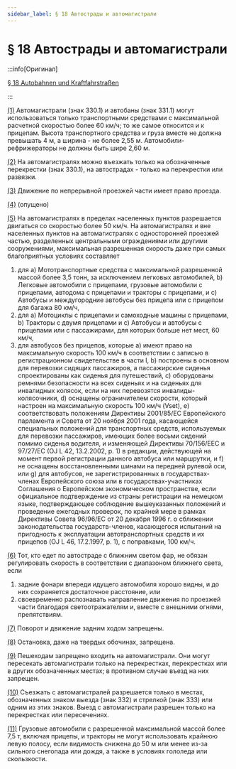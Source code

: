 ```yaml
---
sidebar_label: § 18 Автострады и автомагистрали
---
```


# § 18 Автострады и автомагистрали

:::info[Оригинал]

[§ 18 Autobahnen und Kraftfahrstraßen](https://www.gesetze-im-internet.de/stvo_2013/__18.html)

:::


<span id="1">[(1)](#1)</span> Автомагистрали (знак 330.1) и автобаны (знак 331.1) могут использоваться только транспортными
средствами с максимальной расчетной скоростью более 60 км/ч; то же самое относится и к прицепам.
Высота транспортного средства и груза вместе не должна превышать 4 м, а ширина - не более 2,55 м.
Автомобили-рефрижераторы не должны быть шире 2,60 м.


<span id="2">[(2)](#2)</span> На автомагистралях можно въезжать только на обозначенные перекрестки (знак 330.1), на
автострадах - только на перекрестки или развязки.


<span id="3">[(3)](#3)</span> Движение по непрерывной проезжей части имеет право проезда.


<span id="4">[(4)](#4)</span> (опущено)


<span id="5">[(5)](#5)</span> На автомагистралях в пределах населенных пунктов разрешается двигаться со скоростью более 50
км/ч. На автомагистралях и вне населенных пунктов на автомагистралях с односторонней проезжей
частью, разделенных центральными ограждениями или другими сооружениями, максимальная
разрешенная скорость даже при самых благоприятных условиях составляет
1. для
a) Мототранспортные средства с максимальной разрешенной массой более 3,5
тонн, за исключением легковых автомобилей,
b) Легковые автомобили с прицепами, грузовые автомобили с прицепами, автодома с
прицепами и тракторы с прицепами, и
c) Автобусы и междугородние автобусы без прицепа
или с прицепом для багажа 80 км/ч,
2. для
a) Мотоциклы с прицепами и самоходные машины с прицепами,
b) Тракторы с двумя прицепами и
c) Автобусы и автобусы с прицепами или с пассажирами, для которых больше нет мест,
60 км/ч,
3. для автобусов без прицепов, которые
a) имеют право на максимальную скорость 100 км/ч в соответствии с записью в
регистрационном свидетельстве в части I,
b) построены в основном для перевозки сидящих пассажиров, а пассажирские сиденья
спроектированы как сиденья для путешествий,
c) оборудованы ремнями безопасности на всех сиденьях и на сиденьях для инвалидных
колясок, если на них перевозятся инвалиды-колясочники,
d) оснащены ограничителем скорости, который настроен на максимальную скорость 100
км/ч (Vset),
e) соответствовать положениям Директивы 2001/85/EC Европейского парламента и Совета от
20 ноября 2001 года, касающейся специальных положений для транспортных средств,
используемых для перевозки пассажиров, имеющих более восьми сидений помимо сиденья
водителя, и изменяющей Директивы 70/156/EEC и 97/27/EC (OJ L 42, 13.2.2002, p. 1) в
редакции, действующей на момент первой регистрации данного автобуса или маршрутки,
и
f) не оснащены восстановленными шинами на передней рулевой оси, или
g) для автобусов, не зарегистрированных в государствах-членах Европейского союза или в
государствах-участниках Соглашения о Европейском экономическом пространстве, если
официальное подтверждение из страны регистрации на немецком языке,
подтверждающее соблюдение вышеуказанных положений и проведение ежегодных
проверок, по крайней мере
в рамках Директивы Совета 96/96/EC от 20 декабря 1996 г. о сближении законодательства
государств-членов, касающегося испытаний на пригодность к эксплуатации
автотранспортных средств и их прицепов (OJ L 46, 17.2.1997, p. 1), с поправками,
100 км/ч.


<span id="6">[(6)](#6)</span> Тот, кто едет по автостраде с ближним светом фар, не обязан регулировать скорость в
соответствии с диапазоном ближнего света, если
1. задние фонари впереди идущего автомобиля хорошо видны, и до них сохраняется
достаточное расстояние, или
2. своевременно распознавать направление движения по проезжей части благодаря
светоотражателям и, вместе с внешними огнями, препятствиям.


<span id="7">[(7)](#7)</span> Поворот и движение задним ходом запрещены.


<span id="8">[(8)](#8)</span> Остановка, даже на твердых обочинах, запрещена.


<span id="9">[(9)](#9)</span> Пешеходам запрещено входить на автомагистрали. Они могут пересекать автомагистрали
только на перекрестках, перекрестках или в других обозначенных местах; в противном случае
въезд на них запрещен.


<span id="10">[(10)](#10)</span> Съезжать с автомагистралей разрешается только в местах, обозначенных знаком выезда (знак
332) и стрелкой (знак 333) или одним из этих знаков. Выезд с автомагистрали разрешен только на
перекрестках или пересечениях.


<span id="11">[(11)](#11)</span> Грузовые автомобили с разрешенной максимальной массой более 7,5 т, включая прицепы, и
тракторы не могут использовать крайнюю левую полосу, если видимость снижена до 50 м или менее
из-за сильного снегопада или дождя, а также в условиях гололеда или скользкости.
